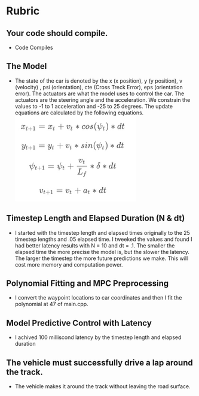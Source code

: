 # Rubric

## Your code should compile.
* Code Compiles

## The Model
* The state of the car is denoted by the x (x position), y (y position), v (velocity) , psi (orientation), cte (Cross Treck Error), eps (orientation error). The actuators are what the model uses to control the car. The actuators are the steering angle and the acceleration. We constrain the values to -1 to 1 acceleration and -25 to 25 degrees. The update equations are calculated by the following equations.
    ![update function](update.jpeg)

## Timestep Length and Elapsed Duration (N & dt)
* I started with the timestep length and elapsed times originally to the 25 timestep lengths and .05 elapsed time. I tweeked the values and found I had better latency results with N = 10 and dt = .1. The smaller the elapsed time the more precise the model is, but the slower the latency. The larger the timestep the more future predictions we make. This will cost more memory and computation power.

## Polynomial Fitting and MPC Preprocessing
* I convert the waypoint locations to car coordinates and then I fit the polynomial at 47 of main.cpp.

## Model Predictive Control with Latency
* I achived 100 milliscond latency by the timestep length and elapsed duration 

## The vehicle must successfully drive a lap around the track.
* The vehicle makes it around the track without leaving the road surface.
